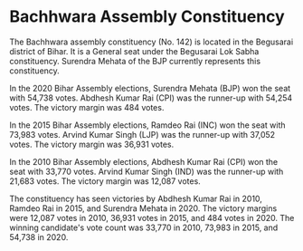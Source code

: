 # Bachhwara Assembly Constituency

The Bachhwara assembly constituency (No. 142) is located in the Begusarai district of Bihar. It is a General seat under the Begusarai Lok Sabha constituency. Surendra Mehata of the BJP currently represents this constituency.

In the 2020 Bihar Assembly elections, Surendra Mehata (BJP) won the seat with 54,738 votes. Abdhesh Kumar Rai (CPI) was the runner-up with 54,254 votes. The victory margin was 484 votes.

In the 2015 Bihar Assembly elections, Ramdeo Rai (INC) won the seat with 73,983 votes. Arvind Kumar Singh (LJP) was the runner-up with 37,052 votes. The victory margin was 36,931 votes.

In the 2010 Bihar Assembly elections, Abdhesh Kumar Rai (CPI) won the seat with 33,770 votes. Arvind Kumar Singh (IND) was the runner-up with 21,683 votes. The victory margin was 12,087 votes.

The constituency has seen victories by Abdhesh Kumar Rai in 2010, Ramdeo Rai in 2015, and Surendra Mehata in 2020. The victory margins were 12,087 votes in 2010, 36,931 votes in 2015, and 484 votes in 2020. The winning candidate's vote count was 33,770 in 2010, 73,983 in 2015, and 54,738 in 2020.
